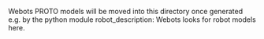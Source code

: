 Webots PROTO models will be moved into this directory once generated e.g. by the python module robot_description: Webots looks for robot models here.
